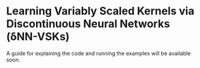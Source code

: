 # Learning Variably Scaled Kernels via Discontinuous Neural Networks (δNN-VSKs)

A guide for explaining the code and running the examples will be available soon.
